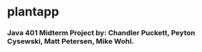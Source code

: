 # plantapp
### Java 401 Midterm Project by: Chandler Puckett, Peyton Cysewski, Matt Petersen, Mike Wohl. 
